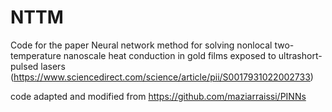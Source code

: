 # NTTM
Code for the paper Neural network method for solving nonlocal two-temperature nanoscale heat conduction in gold films exposed to ultrashort-pulsed lasers (https://www.sciencedirect.com/science/article/pii/S0017931022002733)

code adapted and modified from https://github.com/maziarraissi/PINNs
